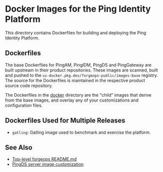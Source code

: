 # Docker Images for the Ping Identity Platform

This directory contains Dockerfiles for building and deploying the Ping Identity Platform.

## Dockerfiles

The base Dockerfiles for PingAM, PingIDM, PingDS and PingGateway are built upstream in their product 
repositories. These images are scanned, built and pushed to the `us-docker.pkg.dev/forgeops-public/images-base` 
registry. The source for the Dockerfiles is maintained in the respective product source code repository. 

The Dockerfiles in the [docker](./) directory are the "child" images that 
derive from the base images, and overlay any of your customizations and 
configuration files. 

## Dockerfiles Used for Multiple Releases

* `gatling`: Gatling image used to benchmark and exercise the platform.

 ## See Also

* [Top-level forgeops README.md](../README.md)
* [PingDS server image customization](ds/README.md)